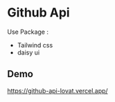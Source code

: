 
# Github Api


Use Package :
- Tailwind css
- daisy ui

## Demo

https://github-api-lovat.vercel.app/